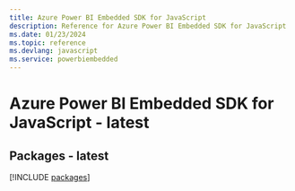 ```yaml
---
title: Azure Power BI Embedded SDK for JavaScript
description: Reference for Azure Power BI Embedded SDK for JavaScript
ms.date: 01/23/2024
ms.topic: reference
ms.devlang: javascript
ms.service: powerbiembedded
---
```

# Azure Power BI Embedded SDK for JavaScript - latest
## Packages - latest
[!INCLUDE [packages](power-bi-embedded-index.md)]